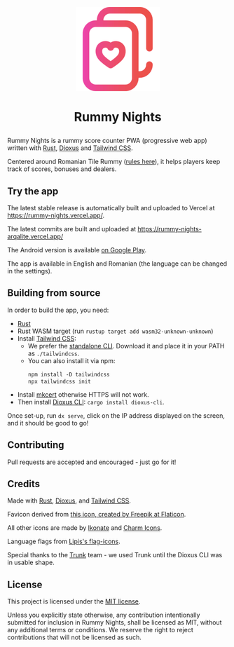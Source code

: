 <p align=center><img src="https://raw.githubusercontent.com/arqalite/rummy-nights/main/public/logo_192.png"/></p>


# <p align=center>Rummy Nights</p> 

Rummy Nights is a rummy score counter PWA (progressive web app) written with [Rust], [Dioxus] and [Tailwind CSS].

Centered around Romanian Tile Rummy ([rules here]), it helps players keep track of scores, bonuses and dealers.

## Try the app
The latest stable release is automatically built and uploaded to Vercel at https://rummy-nights.vercel.app/.

The latest commits are built and uploaded at https://rummy-nights-arqalite.vercel.app/

The Android version is available [on Google Play](https://play.google.com/store/apps/details?id=com.arqalite.rummynights).

The app is available in English and Romanian (the language can be changed in the settings).

## Building from source
In order to build the app, you need:
- [Rust](https://www.rust-lang.org/)
- Rust WASM target (run `rustup target add wasm32-unknown-unknown`)
- Install [Tailwind CSS](https://tailwindcss.com/):
    - We prefer the [standalone CLI](https://github.com/tailwindlabs/tailwindcss/releases/latest). Download it and place it in your PATH as `./tailwindcss`.
    - You can also install it via npm: 
        ```
        npm install -D tailwindcss
        npx tailwindcss init
        ```
- Install [mkcert](https://github.com/FiloSottile/mkcert#installation) otherwise HTTPS will not work.
- Then install [Dioxus CLI](https://github.com/DioxusLabs/dioxus/tree/master/packages/cli): `cargo install dioxus-cli`.

Once set-up, run `dx serve`, click on the IP address displayed on the screen, and it should be good to go!

## Contributing
Pull requests are accepted and encouraged - just go for it!

## Credits
Made with [Rust], [Dioxus], and [Tailwind CSS].

Favicon derived from [this icon, created by Freepik at Flaticon].

All other icons are made by [Ikonate] and [Charm Icons].

Language flags from [Lipis's flag-icons].

Special thanks to the [Trunk](https://trunkrs.dev/) team - we used Trunk until the Dioxus CLI was in usable shape.

## License
This project is licensed under the [MIT license](https://github.com/arqalite/rummy-nights/blob/main/LICENSE).

Unless you explicitly state otherwise, any contribution intentionally submitted
for inclusion in Rummy Nights, shall be licensed as MIT, without any additional
terms or conditions. We reserve the right to reject contributions that will not be licensed as such.

[Rust]: https://www.rust-lang.org/
[Dioxus]: https://dioxuslabs.com/
[Tailwind CSS]: https://tailwindcss.com/
[this icon, created by Freepik at Flaticon]: https://www.flaticon.com/free-icon/poker_8304852?term=gambling&page=1&position=20&page=1&position=20&related_id=8304852&origin=style
[Ikonate]: https://ikonate.com/
[Charm Icons]: https://github.com/jaynewey/charm-icons
[Lipis's flag-icons]: https://github.com/lipis/flag-icons
[rules here]: https://www.pagat.com/rummy/romtile.html
[1]: https://github.com/DioxusPluginCommunity/tailwind-plugin
